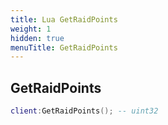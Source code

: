 ```yaml
---
title: Lua GetRaidPoints
weight: 1
hidden: true
menuTitle: GetRaidPoints
---
```

## GetRaidPoints
```lua
client:GetRaidPoints(); -- uint32
```
